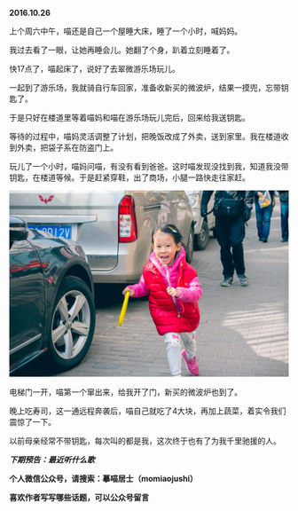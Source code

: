 
          
            
**2016.10.26**

上个周六中午，喵还是自己一个屋睡大床，睡了一个小时，喊妈妈。

我过去看了一眼，让她再睡会儿。她翻了个身，趴着立刻睡着了。

快17点了，喵起床了，说好了去翠微游乐场玩儿。

一起到了游乐场，我就骑自行车回家，准备收新买的微波炉，结果一摸兜，忘带钥匙了。

于是只好在楼道里等着喵妈和喵在游乐场玩儿完后，回来给我送钥匙。

等待的过程中，喵妈灵活调整了计划，把晚饭改成了外卖，送到家里。我在楼道收到外卖，把袋子系在防盗门上。

玩儿了一个小时，喵妈问喵，有没有看到爸爸。这时喵发现没找到我，知道我没带钥匙，在楼道等候。于是赶紧穿鞋，出了商场，小腿一路快走往家赶。



![](img/51001-b8f9963285322ec1.jpg)




电梯门一开，喵第一个窜出来，给我开了门，新买的微波炉也到了。

晚上吃寿司，这一通远程奔袭后，喵自己就吃了4大块，再加上蔬菜，着实令我们震惊了一下。

以前母亲经常不带钥匙，每次叫的都是我，这次终于也有了为我千里驰援的人。


***下期预告：最近听什么歌***


**个人微信公众号，请搜索：摹喵居士（momiaojushi）**

**喜欢作者写写哪些话题，可以公众号留言**

          
        